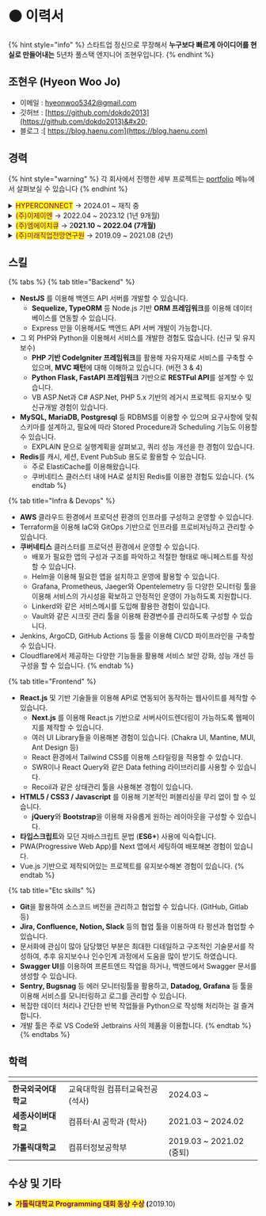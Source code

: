 # ⚫ 이력서

{% hint style="info" %}
스타트업 정신으로 무장해서 **누구보다 빠르게 아이디어를 현실로 만들어내는** 5년차 풀스택 엔지니어 조현우입니다.
{% endhint %}

## 조현우 (Hyeon Woo Jo)

* 이메일 : [hyeonwoo5342@gmail.com](mailto:hyeonwoo5342@gmail.com)
* 깃허브 : [https://github.com/dokdo2013](https://github.com/dokdo2013)&#x20;
* 블로그 :[ https://blog.haenu.com](https://blog.haenu.com)



## 경력

{% hint style="warning" %}
각 회사에서 진행한 세부 프로젝트는 [portfolio](portfolio/ "mention") 메뉴에서 살펴보실 수 있습니다
{% endhint %}

<details>

<summary><mark style="color:purple;">HYPERCONNECT</mark> → 2024.01 ~ 재직 중</summary>

* 직무 : Internal Platform Engineer
* 주요 업무
  * 사내 공통 플랫폼 설계 및 구축
  * 내부 개발자 플랫폼 설계 및 구축

</details>

<details>

<summary><mark style="color:purple;">(주)이제이엔</mark> → 2022.04 ~ 2023.12 (1년 9개월)</summary>

* 직무 : BackEnd Developer / DevOps Engineer
* 주요 업무 : 트윕, 트게더 신규기능 개발 및 유지보수
  * AWS 인프라 및 쿠버네티스 클러스터 관리
  * 트윕 모바일 (트게더 앱) 백엔드 담당
  * 트윕 신규 후원 '빙빙도네' 백엔드 담당
  * [트윕 클립](https://vod.twip.kr) 서비스 Product Owner, 전체 개발(FE + BE) 담당
* 주요 기술 스택
  * BackEnd : NestJS, PHP CodeIgniter 3, Kubernetes, MySQL/MariaDB, Redis, AWS
  * FrontEnd : Next.js, React.js

</details>

<details>

<summary><mark style="color:purple;">(주)엠에이치큐</mark> → 2<strong>021.10 ~ 2022.04 (7개월)</strong></summary>

* 직무 / 직위 : Web Developer / 웹개발팀 사원
* 주요 업무 : [i.M 택시](https://www.imforyou.co.kr/) 서비스 개발 및 유지보수
  * i.M 택시 백오피스 제작 및 유지보수
  * i.M 택시 애플리케이션 내 웹뷰 개발
  * i.M 택시 홈페이지 유지보수
* 주요 기술 스택 : PHP CodeIgniter 4, MySQL/MariaDB

</details>

<details>

<summary><mark style="color:purple;">(주)미래직업전망연구원</mark> → 2019.09 ~ 2021.08 (2년)</summary>

* 직무 / 직위 : Web Developer / 플랫폼개발사업본부 선임연구원
* 주요 업무 : 신규 플랫폼 개발
  * 개발자가 혼자인 회사에서 PHP로 신규 플랫폼을 만들어 런칭까지 진행
  * 기존에 ASP.Net으로 만들어진 서비스의 유지보수
* 주요 기술 스택 : PHP CodeIgniter 3, Python Flask, AWS

</details>



## 스킬

{% tabs %}
{% tab title="Backend" %}
* **NestJS** 를 이용해 백엔드 API 서버를 개발할 수 있습니다.
  * **Sequelize, TypeORM** 등 Node.js 기반 **ORM 프레임워크**를 이용해 데이터베이스를 연동할 수 있습니다.
  * Express 만을 이용해서도 백엔드 API 서버 개발이 가능합니다.
* 그 외 PHP와 Python을 이용해서 서비스를 개발한 경험도 많습니다. (신규 및 유지보수)
  * **PHP 기반 CodeIgniter 프레임워크**를 활용해 자유자재로 서비스를 구축할 수 있으며, **MVC 패턴**에 대해 이해하고 있습니다. (버전 3 & 4)
  * **Python Flask, FastAPI 프레임워크** 기반으로 **RESTFul API**를 설계할 수 있습니다.
  * VB ASP.Net과 C# ASP.Net, PHP 5.x 기반의 레거시 프로젝트 유지보수 및 신규개발 경험이 있습니다.
* **MySQL, MariaDB, Postgresql** 등 RDBMS를 이용할 수 있으며 요구사항에 맞춰 스키마를 설계하고, 필요에 따라 Stored Procedure과 Scheduling 기능도 이용할 수 있습니다.
  * EXPLAIN 문으로 실행계획을 살펴보고, 쿼리 성능 개선을 한 경험이 있습니다.
* **Redis**를 캐시, 세션, Event PubSub 용도로 활용할 수 있습니다.
  * 주로 ElastiCache를 이용해왔습니다.
  * 쿠버네티스 클러스터 내에 HA로 설치된 Redis를 이용한 경험도 있습니다.
{% endtab %}

{% tab title="Infra & Devops" %}
* **AWS** 클라우드 환경에서 프로덕션 환경의 인프라를 구성하고 운영할 수 있습니다.
* Terraform을 이용해 IaC와 GitOps 기반으로 인프라를 프로비저닝하고 관리할 수 있습니다.
* **쿠버네티스** 클러스터를 프로덕션 환경에서 운영할 수 있습니다.
  * 배포가 필요한 앱의 구성과 구조를 파악하고 적절한 형태로 매니페스트를 작성할 수 있습니다.
  * Helm을 이용해 필요한 앱을 설치하고 운영에 활용할 수 있습니다.
  * Grafana, Prometheus, Jaeger와 Opentelemetry 등 다양한 모니터링 툴을 이용해 서비스의 가시성을 확보하고 안정적인 운영이 가능하도록 지원합니다.
  * Linkerd와 같은 서비스메시를 도입해 활용한 경험이 있습니다.
  * Vault와 같은 시크릿 관리 툴을 이용해 환경변수를 관리하도록 구성할 수 있습니다.
* Jenkins, ArgoCD, GitHub Actions 등 툴을 이용해 CI/CD 파이프라인을 구축할 수 있습니다.
* Cloudflare에서 제공하는 다양한 기능들을 활용해 서비스 보안 강화, 성능 개선 등 구성을 할 수 있습니다.
{% endtab %}

{% tab title="Frontend" %}
* **React.js** 및 기반 기술들을 이용해 API로 연동되어 동작하는 웹사이트를 제작할 수 있습니다.
  * **Next.js** 를 이용해 React.js 기반으로 서버사이드렌더링이 가능하도록 웹페이지를 제작할 수 있습니다.
  * 여러 UI Library들을 이용해본 경험이 있습니다. (Chakra UI, Mantine, MUI, Ant Design 등)
  * React 환경에서 Tailwind CSS를 이용해 스타일링을 적용할 수 있습니다.
  * SWR이나 React Query와 같은 Data fething 라이브러리를 사용할 수 있습니다.
  * Recoil과 같은 상태관리 툴을 사용해본 경험이 있습니다.
* **HTML5 / CSS3 / Javascript** 를 이용해 기본적인 퍼블리싱을 무리 없이 할 수 있습니다.
  * **jQuery**와 **Bootstrap**을 이용해 자유롭게 원하는 레이아웃을 구성할 수 있습니다.
* **타입스크립트**와 모던 자바스크립트 문법 (**ES6+**) 사용에 익숙합니다.
* PWA(Progressive Web App)를 Next 앱에서 세팅하여 배포해본 경험이 있습니다.
* Vue.js 기반으로 제작되어있는 프로젝트를 유지보수해본 경험이 있습니다.
{% endtab %}

{% tab title="Etc skills" %}
* **Git**을 활용하여 소스코드 버전을 관리하고 협업할 수 있습니다. (GitHub, Gitlab 등)
* **Jira, Confluence, Notion, Slack** 등의 협업 툴을 이용하여 타 펑션과 협업할 수 있습니다.
* 문서화에 관심이 많아 담당했던 부분은 최대한 디테일하고 구조적인 기술문서를 작성하여, 추후 유지보수나 인수인계 과정에서 도움을 많이 받기도 하였습니다.
* **Swagger UI**를 이용하여 프론트엔드 작업을 하거나, 백엔드에서 Swagger 문서를 생성할 수 있습니다.
* **Sentry, Bugsnag** 등 에러 모니터링툴을 활용하고, **Datadog, Grafana** 등 툴을 이용해 서비스를 모니터링하고 로그를 관리할 수 있습니다.
* 복잡한 데이터 처리나 간단한 반복 작업들을 Python으로 작성해 처리하는 걸 즐겨합니다.
* 개발 툴은 주로 VS Code와 Jetbrains 사의 제품을 이용합니다.
{% endtab %}
{% endtabs %}



## 학력

<table data-card-size="large" data-view="cards"><thead><tr><th></th><th></th><th></th></tr></thead><tbody><tr><td><strong>한국외국어대학교</strong></td><td>교육대학원 컴퓨터교육전공 (석사)</td><td>2024.03 ~ </td></tr><tr><td><strong>세종사이버대학교</strong></td><td>컴퓨터·AI 공학과 (학사)</td><td>2021.03 ~ 2024.02</td></tr><tr><td><strong>가톨릭대학교</strong></td><td>컴퓨터정보공학부</td><td>2019.03 ~ 2021.02 (중퇴)</td></tr></tbody></table>



## 수상 및 기타

<details>

<summary><mark style="color:purple;"><strong>가톨릭대학교 Programming 대회 동상 수상</strong></mark><strong> (</strong>2019.10)</summary>

ACM-ICPC 인터넷 예선과 함께 치러진 교내 알고리즘 대회에서 동상 수상. C++ 이용해 알고리즘 문제 해결

</details>

